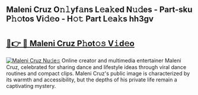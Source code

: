 ## Maleni Cruz O𝚗𝚕yf𝚊ns L𝚎a𝚔ed N𝚞𝚍es - Part-sku P𝚑𝚘tos Vi𝚍𝚎o - H𝚘𝚝 Part L𝚎a𝚔s hh3gv

# <h2><a href="http://kf7997e.oniu.top/?m=Maleni+Cruz">🔗👉 🔴 Maleni Cruz P𝚑ot𝚘𝚜 V𝚒d𝚎o</a></h2>

[![Maleni Cruz Nu𝚍e𝚜](https://i.imgur.com/0qMVB7G.gif)](http://kf7997e.oniu.top/?m=Maleni+Cruz)
Online creator and multimedia entertainer Maleni Cruz, celebrated for sharing dance and lifestyle ideas through viral dance routines and compact clips. Maleni Cruz's public image is characterized by its warmth and accessibility, but the depths of his private life remain a captivating mystery.  
